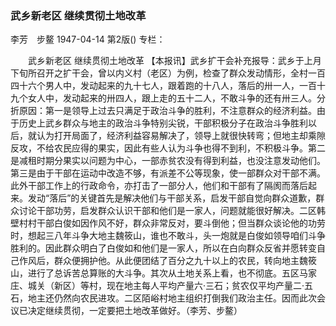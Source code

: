 ### 武乡新老区  继续贯彻土地改革
李芳　步鳌
1947-04-14
第2版()
专栏：

　　武乡新老区
    继续贯彻土地改革
    【本报讯】武乡扩干会补充报导：武乡于上月下旬所召开之扩干会，曾以内义村（老区）为例，检查了群众发动情形，全村一百四十六个男人中，发动起来的九十七人，跟着跑的十八人，落后的卅一人，一百十九个女人中，发动起来的卅四人，跟上走的五十二人，不敢斗争的还有卅三人。分折原因：第一是领导上过去只满足于政治斗争的胜利，不注意群众的经济利益。由于历史上武乡群众与地主的政治斗争特别尖锐，干部积极分子在政治斗争胜利以后，就认为打开局面了，经济利益容易解决了，领导上就很快转弯；但地主却乘隙反攻，不给农民应得的果实，因此有些人认为斗争也得不到利，不积极斗争。第二是减租时期分果实以问题为中心，一部赤贫农没有得到利益，也没注意发动他们。第三是由于干部在运动中改造不够，有派差不公等现象，使一部群众对干部不满。此外干部工作上的行政命令，亦打击了一部分人，他们和干部有了隔阂而落后起来。发动“落后”的关键首先是解决他们与干部关系，启发干部自觉向群众道歉，群众讨论干部功劳，启发群众认识干部和他们是一家人，问题就能很好解决。二区韩壁村村干部白俊如因作风不好，群众非常反对，要斗倒他；但当群众谈论他的功劳时，想起三八年斗争大地主魏筱山，谁也不敢斗，头一炮就是白俊如领导咱们斗争胜利的。因此群众明白了白俊如和他们是一家人，所以在白向群众反省并愿转变自己作风后，群众便拥护他。从此便团结了百分之九十以上的农民，转向地主魏筱山，进行了总诉苦总算账的大斗争。其次从土地关系上看，也不彻底。五区马家庄、城关（新区）等村，现在地主每人平均产量六·三石；贫农仅平均产量二·五石，地主还仍然向农民进攻。二区陌峪村地主组织打倒我们政治主任。因而此次会议已决定继续贯彻，一定要把土地改革做好。（李芳、步鳌）
